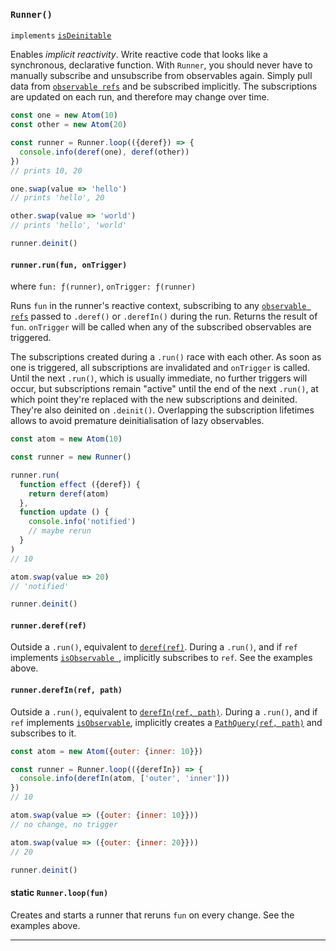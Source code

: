 ### `Runner()`

`implements` [`isDeinitable`](#-isdeinitable-value-)

Enables _implicit reactivity_. Write reactive code that looks like a
synchronous, declarative function. With `Runner`, you should never have to
manually subscribe and unsubscribe from observables again. Simply pull data from
[`observable refs`](#-isobservableref-value-) and be subscribed implicitly. The
subscriptions are updated on each run, and therefore may change over time.

```js
const one = new Atom(10)
const other = new Atom(20)

const runner = Runner.loop(({deref}) => {
  console.info(deref(one), deref(other))
})
// prints 10, 20

one.swap(value => 'hello')
// prints 'hello', 20

other.swap(value => 'world')
// prints 'hello', 'world'

runner.deinit()
```

#### `runner.run(fun, onTrigger)`

where `fun: ƒ(runner)`, `onTrigger: ƒ(runner)`

Runs `fun` in the runner's reactive context, subscribing to any
[`observable refs`](#-isobservableref-value-)
passed to `.deref()` or `.derefIn()` during the run. Returns the result of
`fun`. `onTrigger` will be called when any of the subscribed observables are
triggered.

The subscriptions created during a `.run()` race with each other. As soon as one
is triggered, all subscriptions are invalidated and `onTrigger` is called. Until
the next `.run()`, which is usually immediate, no further triggers will occur,
but subscriptions remain "active" until the end of the next `.run()`, at which
point they're replaced with the new subscriptions and deinited. They're also
deinited on `.deinit()`. Overlapping the subscription lifetimes allows to avoid
premature deinitialisation of lazy observables.

```js
const atom = new Atom(10)

const runner = new Runner()

runner.run(
  function effect ({deref}) {
    return deref(atom)
  },
  function update () {
    console.info('notified')
    // maybe rerun
  }
)
// 10

atom.swap(value => 20)
// 'notified'

runner.deinit()
```

#### `runner.deref(ref)`

Outside a `.run()`, equivalent to [`deref(ref)`](#-deref-ref-). During a
`.run()`, and if `ref` implements [`isObservable `](#-isobservable-value-),
implicitly subscribes to `ref`. See the examples above.

#### `runner.derefIn(ref, path)`

Outside a `.run()`, equivalent to
[`derefIn(ref, path)`](#-derefin-ref-path-).
During a `.run()`, and if `ref` implements
[`isObservable`](#-isobservable-value-), implicitly creates a
[`PathQuery(ref, path)`](#-pathquery-observableref-path-) and subscribes to it.

```js
const atom = new Atom({outer: {inner: 10}})

const runner = Runner.loop(({derefIn}) => {
  console.info(derefIn(atom, ['outer', 'inner']))
})
// 10

atom.swap(value => ({outer: {inner: 10}}))
// no change, no trigger

atom.swap(value => ({outer: {inner: 20}}))
// 20

runner.deinit()
```

#### static `Runner.loop(fun)`

Creates and starts a runner that reruns `fun` on every change. See the examples
above.

---
